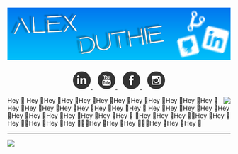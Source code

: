 # [![Alex Duthie | GitHub Banner](https://raw.githubusercontent.com/AlexDuthie/AlexDuthie/main/images/github-banner.png)](https://www.linkedin.com/in/alexduthielnkdn/)

<p align="center">
    <a href="https://www.linkedin.com/in/alexduthielnkdn/">
        <img src="https://raw.githubusercontent.com/AlexDuthie/AlexDuthie/main/images/social_media_icons/40x40/linkedin.png">
    </a>&nbsp;&nbsp;
    <a href="https://www.youtube.com/c/coveredgeekly">
        <img src="https://raw.githubusercontent.com/AlexDuthie/AlexDuthie/main/images/social_media_icons/40x40/youtube.png">
    </a>&nbsp;&nbsp;
    <a href="http://facebook.com/coveredgeekly">
        <img src="https://raw.githubusercontent.com/AlexDuthie/AlexDuthie/main/images/social_media_icons/40x40/facebook.png">
    </a>&nbsp;&nbsp;
    <a href="https://www.instagram.com/coveredgeekly">
        <img src="https://raw.githubusercontent.com/AlexDuthie/AlexDuthie/main/images/social_media_icons/40x40/instagram.png">
    </a>
</p>

<p>
    <a href="https://github.com/alexduthie">
      <img align="right" src="https://github-readme-stats.vercel.app/api/top-langs/?username=alexduthie&layout=compact&theme=light&hide_langs_below=1" />
    </a>
</p>

Hey &#128075; Hey &#128075;Hey &#128075;Hey &#128075;Hey &#128075;Hey &#128075;Hey &#128075;Hey &#128075;Hey &#128075;Hey &#128075;Hey &#128075;Hey &#128075;Hey &#128075;Hey &#128075;Hey &#128075;Hey &#128075;Hey &#128075;Hey &#128075;Hey &#128075;Hey &#128075; Hey &#128075;Hey &#128075;Hey &#128075;Hey &#128075;Hey &#128075;Hey &#128075;Hey &#128075;Hey &#128075;Hey &#128075;Hey &#128075;Hey &#128075;Hey &#128075; &#128075;Hey &#128075;Hey &#128075;Hey &#128075;&#128075;Hey &#128075;Hey &#128075;Hey &#128075;&#128075;Hey &#128075;Hey &#128075;Hey &#128075;&#128075;&#128075;Hey &#128075;Hey &#128075;Hey &#128075;&#128075;&#128075;Hey &#128075;Hey &#128075;Hey &#128075;

---

<img width="500" src="https://github-readme-stats.vercel.app/api?username=alexduthie&show_icons=true">